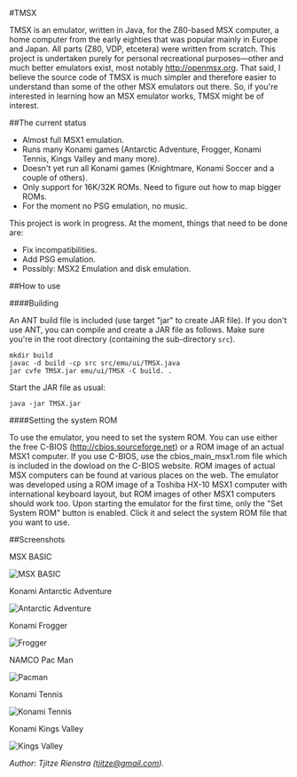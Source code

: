 #TMSX

TMSX is an emulator, written in Java, for the Z80-based MSX computer, a home computer from the early eighties that was popular mainly in Europe and Japan.
All parts (Z80, VDP, etcetera) were written from scratch.
This project is undertaken purely for personal recreational purposes—other and much better emulators exist, most notably http://openmsx.org.
That said, I believe the source code of TMSX is much simpler and therefore easier to understand than 
  some of the other MSX emulators out there.
So, if you're interested in learning how an MSX emulator works, TMSX might be of interest.

##The current status

- Almost full MSX1 emulation.
- Runs many Konami games (Antarctic Adventure, Frogger, Konami Tennis, Kings Valley and many more).
- Doesn't yet run all Konami games (Knightmare, Konami Soccer and a couple of others).
- Only support for 16K/32K ROMs. Need to figure out how to map bigger ROMs.
- For the moment no PSG emulation, no music.

This project is work in progress. At the moment, things that need to be done are:

- Fix incompatibilities.
- Add PSG emulation.
- Possibly: MSX2 Emulation and disk emulation.

##How to use

####Building

An ANT build file is included (use target "jar" to create JAR file). If you don't use ANT, you can compile
and create a JAR file as follows. Make sure you're in the root directory (containing the sub-directory `src`). 

```
mkdir build
javac -d build -cp src src/emu/ui/TMSX.java
jar cvfe TMSX.jar emu/ui/TMSX -C build. .
```

Start the JAR file as usual:

```
java -jar TMSX.jar
```

####Setting the system ROM

To use the emulator, you need to set the system ROM. You can use either the free C-BIOS (http://cbios.sourceforge.net) or a ROM image of an
actual MSX1 computer. If you use C-BIOS, use the cbios_main_msx1.rom file which is included in the dowload on the C-BIOS website.
ROM images of actual MSX computers can be found at various places on the web. The emulator was developed using a ROM image of a 
Toshiba HX-10 MSX1 computer with international keyboard layout, but ROM images of other MSX1 computers should work too. Upon starting 
the emulator for the first time, only the "Set System ROM" button is enabled. Click it and select the system ROM file that you want to 
use.

##Screenshots

MSX BASIC

![MSX BASIC](/MSXEMU/screenshots/msxbasic.tiff?raw=true)

Konami Antarctic Adventure

![Antarctic Adventure](/MSXEMU/screenshots/antarctic.tiff?raw=true)

Konami Frogger

![Frogger](/MSXEMU/screenshots/frogger.tiff?raw=true)

NAMCO Pac Man

![Pacman](/MSXEMU/screenshots/pacman.tiff?raw=true)

Konami Tennis

![Konami Tennis](/MSXEMU/screenshots/tennis.tiff?raw=true)

Konami Kings Valley

![Kings Valley](/MSXEMU/screenshots/kingsvalley.tiff?raw=true)

*Author: Tjitze Rienstra (tjitze@gmail.com).*
